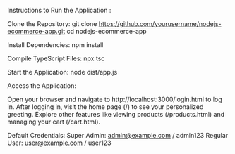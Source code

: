 Instructions to Run the Application :

Clone the Repository:
git clone https://github.com/yourusername/nodejs-ecommerce-app.git
cd nodejs-ecommerce-app

Install Dependencies:
npm install

Compile TypeScript Files:
npx tsc

Start the Application:
node dist/app.js

Access the Application:

Open your browser and navigate to http://localhost:3000/login.html to log in.
After logging in, visit the home page (/) to see your personalized greeting.
Explore other features like viewing products (/products.html) and managing your cart (/cart.html).

Default Credentials:
Super Admin: admin@example.com / admin123
Regular User: user@example.com / user123
